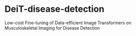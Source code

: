 # DeiT-disease-detection
Low-cost Fine-tuning of Data-efficient Image Transformers on Musculoskeletal Imaging for Disease Detection

